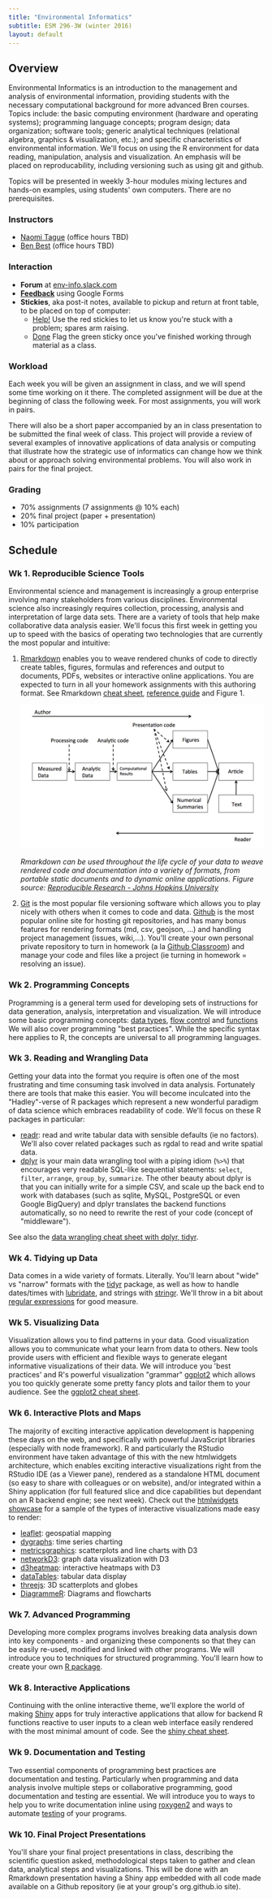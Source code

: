 ```yaml
---
title: "Environmental Informatics"
subtitle: ESM 296-3W (winter 2016)
layout: default
---
```


## Overview

Environmental Informatics is an introduction to the management and analysis of environmental information, providing students with the necessary computational background for more advanced Bren courses. Topics include: the basic computing environment (hardware and operating systems); programming language concepts; program design; data organization; software tools; generic analytical techniques (relational algebra, graphics & visualization, etc.); and specific characteristics of environmental information. We'll focus on using the R environment for data reading, manipulation, analysis and visualization. An emphasis will be placed on reproducability, including versioning such as using git and github.

Topics will be presented in weekly 3-hour modules mixing lectures and hands-on examples, using students' own computers. There are no prerequisites.

### Instructors

- [Naomi Tague](http://bren.ucsb.edu/people/Faculty/christina_tague.htm) (office hours TBD)
- [Ben Best](http://www.bdbest.org)  (office hours TBD)

### Interaction

- **Forum** at [env-info.slack.com](https://env-info.slack.com)
- [**Feedback**](https://goo.gl/forms/mIeOu7Xoaw) using Google Forms
- **Stickies**, aka post-it notes, available to pickup and return at front table, to be placed on top of computer:
  - <a href="#" class="btn btn-danger btn-sm">Help!</a> Use the red stickies to let us know you're stuck with a problem; spares arm raising.
  - <a href="#" class="btn btn-success btn-sm">Done</a> Flag the green sticky once you've finished working through material as a class.

### Workload

Each week you will be given an assignment in class, and we will spend some time working on it there. The completed assignment will be due at the beginning of class the following week. For most assignments, you will work in pairs.

There will also be a short paper accompanied by an in class presentation to be submitted the final week of class. This project will provide a review of several examples of innovative applications of data analysis or computing that illustrate how the strategic use of informatics can change how we think about or approach solving environmental problems. You will also work in pairs for the final project.

### Grading

- 70% assignments (7 assignments @ 10% each)
- 20% final project (paper + presentation)
- 10% participation

## Schedule

### Wk 1. Reproducible Science Tools

Environmental science and management is increasingly a group enterprise involving many stakeholders from various disciplines. Environmental science also increasingly requires collection, processing, analysis and interpretation of large data sets. There are a variety of tools that help make collaborative data analysis easier. We'll focus this first week in getting you up to speed with the basics of operating two technologies that are currently the most popular and intuitive: 

1. [Rmarkdown](http://rmarkdown.rstudio.com/) enables you to weave rendered chunks of code to directly create tables, figures, formulas and references and output to documents, PDFs, websites or interactive online applications. You are expected to turn in all your homework assignments with this authoring format. See Rmarkdown [cheat sheet](https://www.rstudio.com/wp-content/uploads/2015/02/rmarkdown-cheatsheet.pdf),  [reference guide](https://www.rstudio.com/wp-content/uploads/2015/03/rmarkdown-reference.pdf) and Figure 1.
  
    ![](img/Peng2015_ReproResearch.png)
    
    _Rmarkdown can be used throughout the life cycle of your data to weave rendered code and documentation into a variety of formats, from portable static documents and to dynamic online applications. Figure source: [Reproducible Research - Johns Hopkins University](https://www.coursera.org/course/repdata)_

1. [Git](https://git-scm.com/) is the most popular file versioning software which allows you to play nicely with others when it comes to code and data. [Github](https://github.com/) is the most popular online site for hosting git repositories, and has many bonus features for rendering formats (md, csv, geojson, ...) and handling project management (issues, wiki,...). You'll create your own personal private repository to turn in homework (a la [Github Classroom](https://education.github.com/guide)) and manage your code and files like a project (ie turning in homework = resolving an issue).

### Wk 2. Programming Concepts

Programming is a general term used for developing sets of instructions for data generation, analysis, interpretation and visualization. We will introduce some basic programming concepts: [data types](http://adv-r.had.co.nz/Data-structures.html), [flow control](http://adv-r.had.co.nz/Functional-programming.html) and [functions](http://adv-r.had.co.nz/Functions.html)  We will also cover programming "best practices". While the specific syntax here applies to R, the concepts are universal to all programming languages.

### Wk 3. Reading and Wrangling Data

Getting your data into the format you require is often one of the most frustrating and time consuming task involved in data analysis. Fortunately there are tools that make this easier.
You will become inculcated into the "Hadley"-verse of R packages which represent a new wonderful paradigm of data science which embraces readability of code. We'll focus on these R packages in particular:

- [readr](https://github.com/hadley/readr): read and write tabular data with sensible defaults (ie no factors). We'll also cover related packages such as rgdal to read and write spatial data.
- [dplyr](https://cran.rstudio.com/web/packages/dplyr/vignettes/introduction.html) is your main data wrangling tool with a piping idiom (`%>%`) that encourages very readable SQL-like sequential statements: `select`, `filter`, `arrange`, `group_by`, `summarize`. The other beauty about dplyr is that you can initially write for a simple CSV, and scale up the back end to work with databases (such as sqlite, MySQL, PostgreSQL or even Google BigQuery) and dplyr translates the backend functions automatically, so no need to rewrite the rest of your code (concept of "middleware").

See also the [data wrangling cheat sheet with dplyr, tidyr](https://www.rstudio.com/wp-content/uploads/2015/02/data-wrangling-cheatsheet.pdf).

### Wk 4. Tidying up Data

Data comes in a wide variety of formats. Literally. You'll learn about "wide" vs "narrow" formats with the [tidyr](https://cran.r-project.org/web/packages/tidyr/vignettes/tidy-data.html) package, as well as how to handle dates/times with [lubridate](https://cran.r-project.org/web/packages/lubridate/vignettes/lubridate.html), and strings with [stringr](https://cran.r-project.org/web/packages/stringr/vignettes/stringr.html). We'll throw in a bit about [regular expressions](https://stat545-ubc.github.io/block022_regular-expression.html) for good measure.

### Wk 5. Visualizing Data

Visualization allows you to find patterns in your data. Good visualization allows you to communicate what your learn from data to others.  New tools provide users with efficient and flexible ways to generate elegant informative visualizations of their data. We will introduce you 'best practices' and R's powerful visualization "grammar"
 [ggplot2](https://github.com/jennybc/ggplot2-tutorial) which allows you too quickly generate some pretty fancy plots and tailor them to your audience. See the [ggplot2 cheat sheet](https://www.rstudio.com/wp-content/uploads/2015/11/ggplot2-cheatsheet.pdf).

### Wk 6. Interactive Plots and Maps

The majority of exciting interactive application development is happening these days on the web, and specifically with powerful JavaScript libraries (especially with node framework). R and particularly the RStudio environment have taken advantage of this with the new htmlwidgets architecture, which enables exciting interactive visualizations right from the RStudio IDE (as a Viewer pane), rendered as a standalone HTML document (so easy to share with colleagues or on website), and/or integrated within a Shiny application (for full featured slice and dice capabilities but dependant on an R backend engine; see next week). Check out the [htmlwidgets showcase](http://www.htmlwidgets.org/showcase_leaflet.html) for a sample of the types of interactive visualizations made easy to render:

- [leaflet](http://rstudio.github.io/leaflet/): geospatial mapping
- [dygraphs](http://rstudio.github.io/dygraphs/): time series charting
- [metricsgraphics](http://hrbrmstr.github.io/metricsgraphics/): scatterplots and line charts with D3
- [networkD3](http://christophergandrud.github.io/networkD3/): graph data visualization with D3
- [d3heatmap](https://github.com/rstudio/d3heatmap): interactive heatmaps with D3
- [dataTables](http://rstudio.github.io/DT/): tabular data display
- [threejs](https://github.com/bwlewis/rthreejs): 3D scatterplots and globes
- [DiagrammeR](http://rich-iannone.github.io/DiagrammeR/): Diagrams and flowcharts

### Wk 7. Advanced Programming

Developing more complex programs involves breaking data analysis down into key components - and organizing these components so that they can be easily re-used, modified and linked with other programs. We will introduce you to techniques for structured programming. You'll learn how to create your own [R package](http://r-pkgs.had.co.nz/intro.html).

### Wk 8. Interactive Applications

Continuing with the online interactive theme, we'll explore the world of making [Shiny](http://shiny.rstudio.com/) apps for truly interactive applications that allow for backend R functions reactive to user inputs to a clean web interface easily rendered with the most minimal amount of code. See the [shiny cheat sheet](http://shiny.rstudio.com/images/shiny-cheatsheet.pdf).

### Wk 9. Documentation and Testing

Two essential components of programming best practices are documentation and testing. Particularly when programming and data analysis involve multiple steps or collaborative programming, good documentation and testing are essential. We will introduce you to ways to help you to write documentation inline using [roxygen2](http://r-pkgs.had.co.nz/man.html) and ways to automate [testing](https://journal.r-project.org/archive/2011-1/RJournal_2011-1_Wickham.pdf) of your programs. 

### Wk 10. Final Project Presentations

You'll share your final project presentations in class, describing the scientific question asked, methodological steps taken to gather and clean data, analytical steps and visualizations. This will be done with an Rmarkdown presentation having a Shiny app embedded with all code made available on a Github repository (ie at your group's org.github.io site).
